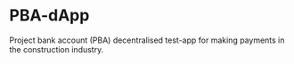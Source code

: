 # PBA-dApp
Project bank account (PBA) decentralised test-app for making payments in the construction industry. 
